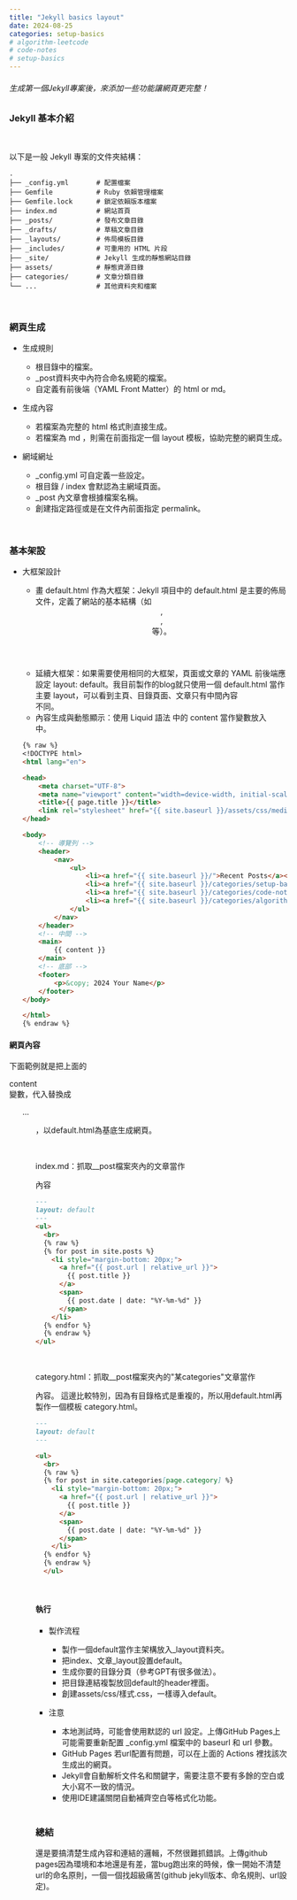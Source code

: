 ```yaml
---
title: "Jekyll basics layout"
date: 2024-08-25
categories: setup-basics
# algorithm-leetcode
# code-notes
# setup-basics
---
```

<!-- 大綱引言 -->
###### 生成第一個Jekyll專案後，來添加一些功能讓網頁更完整！

<!-- 正文 -->

### Jekyll 基本介紹

<br>

<!-- 1. 自動生成的一些檔案
  - Gemfile：Jekyll 專案的依賴管理檔案。定義了專案中所需的 Ruby Gem。
  - Gemfile.lock：記錄了 `Gemfile` 中所有依賴項的具體版本，確保每次執行時使用相同版本的套件。
  - _config.yml：Jekyll 專案的配置檔案，用於設定站點的基本配置（如標題、描述、URL 結構、插件等）所有 Jekyll 站點的配置都是通過這個檔案完成的。  
  - index：根目錄下的 `index.md` 或 `index.html` 是你網域的首頁，Jekyll 會根據這個檔案生成網站的主頁內容。
  - _posts 資料夾：所有放在這個資料夾內的 Markdown 或 HTML 檔案都會被轉換成網頁，檔名需遵循`YYYY-MM-DD-title.md` 的格式。  -->


<!-- 2. 基本配置用的檔案夾
  - assets：用於存放靜態資源，如圖片、JavaScript 檔案和 CSS 檔案。這些檔案可以被引用來調整網站的外觀和功能。
  - _layouts：用於定義不同頁面的佈局模板。每個模板可以包含通用的 HTML 結構，讓多個頁面共享相同的佈局。
  - _drafts：用於存放草稿文章。這些文章不會被 Jekyll 自動生成為網頁，直到你將它們移動到_posts資料夾中或使用命令 `jekyll serve --drafts` 來預覽草稿。
  - categories：可用來組織和分類文章。這個資料夾中的檔案通常用來展示某個特定分類下的所有文章列表。  -->

以下是一般 Jekyll 專案的文件夾結構：

```
.
├── _config.yml       # 配置檔案
├── Gemfile           # Ruby 依賴管理檔案
├── Gemfile.lock      # 鎖定依賴版本檔案
├── index.md          # 網站首頁
├── _posts/           # 發布文章目錄
├── _drafts/          # 草稿文章目錄
├── _layouts/         # 佈局模板目錄
├── _includes/        # 可重用的 HTML 片段
├── _site/            # Jekyll 生成的靜態網站目錄
├── assets/           # 靜態資源目錄
├── categories/       # 文章分類目錄
└── ...               # 其他資料夾和檔案
```

<br>

### 網頁生成

- 生成規則
  - 根目錄中的檔案。 
  - _post資料夾中內符合命名規範的檔案。
  - 自定義有前後端（YAML Front Matter）的 html or md。

- 生成內容
  - 若檔案為完整的 html 格式則直接生成。
  - 若檔案為 md ，則需在前面指定一個 layout 模板，協助完整的網頁生成。

- 網域網址
  - _config.yml 可自定義一些設定。
  - 根目錄 / index 會默認為主網域頁面。
  - _post 內文章會根據檔案名稱。
  - 創建指定路徑或是在文件內前面指定 permalink。

<br>

### 基本架設

- 大框架設計
  - 畫 default.html 作為大框架：Jekyll 項目中的 default.html 是主要的佈局文件，定義了網站的基本結構（如 <header>, <main>, <footer> 等）。
  - 延續大框架：如果需要使用相同的大框架，頁面或文章的 YAML 前後端應設定 layout: default。我目前製作的blog就只使用一個 default.html 當作主要 layout，可以看到主頁、目錄頁面、文章只有中間內容<main>不同。 
  - 內容生成與動態顯示：使用 Liquid 語法 中的 content 當作變數放入<main>中。

  ```markdown
  {% raw %}
  <!DOCTYPE html>
  <html lang="en">

  <head>
      <meta charset="UTF-8">
      <meta name="viewport" content="width=device-width, initial-scale=1.0">
      <title>{{ page.title }}</title>
      <link rel="stylesheet" href="{{ site.baseurl }}/assets/css/medium-style.css">
  </head>

  <body>
      <!-- 導覽列 -->
      <header>
          <nav>
              <ul>
                  <li><a href="{{ site.baseurl }}/">Recent Posts</a></li>
                  <li><a href="{{ site.baseurl }}/categories/setup-basics/">Setup & Basics</a></li>
                  <li><a href="{{ site.baseurl }}/categories/code-notes/">Code Notes</a></li>
                  <li><a href="{{ site.baseurl }}/categories/algorithm-leetcode/">Algorithm & LeetCode</a></li>
              </ul>
          </nav>
      </header>
      <!-- 中間 -->
      <main>
          {{ content }}
      </main>
      <!-- 底部 -->
      <footer>
          <p>&copy; 2024 Your Name</p>
      </footer>
  </body>

  </html>
  {% endraw %}
  ```

#### 網頁內容
下面範例就是把上面的 <main>content<main> 變數，代入替換成<ul>...<ul>，以default.html為基底生成網頁。

<br>

index.md：抓取__post檔案夾內的文章當作<main>內容

```markdown
---
layout: default
---
<ul>
  <br>
  {% raw %}
  {% for post in site.posts %}
    <li style="margin-bottom: 20px;">
      <a href="{{ post.url | relative_url }}">
        {{ post.title }}
      </a>
      <span>
        {{ post.date | date: "%Y-%m-%d" }}
      </span>
    </li>
  {% endfor %}
  {% endraw %}
</ul>
```
<br>

category.html：抓取__post檔案夾內的"某categories"文章當作<main>內容。 
這邊比較特別，因為有目錄格式是重複的，所以用default.html再製作一個模板 category.html。
```markdown
---
layout: default
---

<ul>
  <br>
  {% raw %}
  {% for post in site.categories[page.category] %}
    <li style="margin-bottom: 20px;">
      <a href="{{ post.url | relative_url }}">
        {{ post.title }}
      </a>
      <span>
        {{ post.date | date: "%Y-%m-%d" }}
      </span>
    </li>
  {% endfor %}
  {% endraw %}
  </ul>
```

<br>


#### 執行

- 製作流程
  - 製作一個default當作主架構放入_layout資料夾。
  - 把index、文章_layout設置default。 
  - 生成你要的目錄分頁（參考GPT有很多做法）。
  - 把目錄連結複製放回default的header裡面。
  - 創建assets/css/樣式.css，一樣導入default。

- 注意
  - 本地測試時，可能會使用默認的 url 設定。上傳GitHub Pages上可能需要重新配置 _config.yml 檔案中的 baseurl 和 url 參數。
  - GitHub Pages 若url配置有問題，可以在上面的 Actions 裡找該次生成出的網頁。
  - Jekyll會自動解析文件名和關鍵字，需要注意不要有多餘的空白或大小寫不一致的情況。
  - 使用IDE建議關閉自動補齊空白等格式化功能。

<br>

### 總結
還是要搞清楚生成內容和連結的邏輯，不然很難抓錯誤。上傳github pages因為環境和本地還是有差，當bug跑出來的時候，像一開始不清楚url的命名原則，一個一個找超級痛苦(github jekyll版本、命名規則、url設定)。